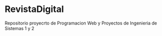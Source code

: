 # RevistaDigital
Repositorio proyecrto de Programacion Web y Proyectos de Ingenieria de Sistemas 1 y 2
